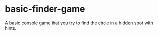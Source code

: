 # basic-finder-game
A basic console game that you try to find the circle in a hidden spot with hints.
